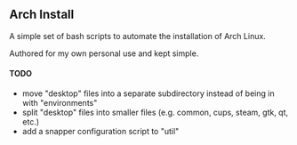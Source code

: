 ## Arch Install ##
A simple set of bash scripts to automate the installation of Arch Linux.

Authored for my own personal use and kept simple.


#### TODO ####
* move "desktop" files into a separate subdirectory instead of being in with "environments"
* split "desktop" files into smaller files (e.g. common, cups, steam, gtk, qt, etc.)
* add a snapper configuration script to "util"
